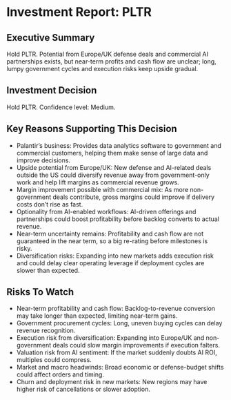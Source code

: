 # Investment Report: PLTR

## Executive Summary
Hold PLTR. Potential from Europe/UK defense deals and commercial AI partnerships exists, but near-term profits and cash flow are unclear; long, lumpy government cycles and execution risks keep upside gradual.

## Investment Decision
Hold PLTR. Confidence level: Medium.

## Key Reasons Supporting This Decision
- Palantir’s business: Provides data analytics software to government and commercial customers, helping them make sense of large data and improve decisions.
- Upside potential from Europe/UK: New defense and AI-related deals outside the US could diversify revenue away from government-only work and help lift margins as commercial revenue grows.
- Margin improvement possible with commercial mix: As more non-government deals contribute, gross margins could improve if delivery costs don’t rise as fast.
- Optionality from AI-enabled workflows: AI-driven offerings and partnerships could boost profitability before backlog converts to actual revenue.
- Near-term uncertainty remains: Profitability and cash flow are not guaranteed in the near term, so a big re-rating before milestones is risky.
- Diversification risks: Expanding into new markets adds execution risk and could delay clear operating leverage if deployment cycles are slower than expected.

## Risks To Watch
- Near-term profitability and cash flow: Backlog-to-revenue conversion may take longer than expected, limiting near-term gains.
- Government procurement cycles: Long, uneven buying cycles can delay revenue recognition.
- Execution risk from diversification: Expanding into Europe/UK and non-government deals could slow margin improvements if execution falters.
- Valuation risk from AI sentiment: If the market suddenly doubts AI ROI, multiples could compress.
- Market and macro headwinds: Broad economic or defense-budget shifts could affect orders and timing.
- Churn and deployment risk in new markets: New regions may have higher risk of cancellations or slower adoption.
